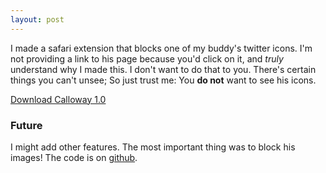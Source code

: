 ```yaml
---
layout: post
---
```


I made a safari extension that blocks one of my buddy's twitter icons. I'm not providing a link to his page because you'd click on it, and *truly* understand why I made this. I don't want to do that to you. There's certain things you can't unsee; So just trust me: You **do not** want to see his icons.

[Download Calloway 1.0](/resources/calloway.safariextz)

### Future

I might add other features. The most important thing was to block his images! The code is on [github](https://github.com/derrickj/calloway.safariextension).
